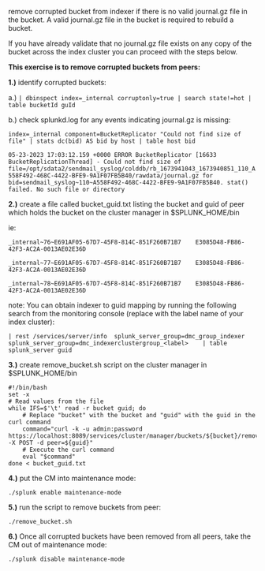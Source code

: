 
remove corrupted bucket from indexer if there is no valid journal.gz file in the bucket. A valid journal.gz file in the bucket is required to rebuild a bucket.

If you have already validate that no journal.gz file exists on any copy of the bucket across the index cluster you can proceed with the steps below.

**This exercise is to remove corrupted buckets from peers:**


**1.)** identify corrupted buckets:

a.)
```| dbinspect index=_internal corruptonly=true | search state!=hot | table bucketId guId```


b.) check splunkd.log for any events indicating journal.gz is missing:

```index=_internal component=BucketReplicator "Could not find size of file" | stats dc(bid) AS bid by host | table host bid```

```05-23-2023 17:03:12.159 +0000 ERROR BucketReplicator [16633 BucketReplicationThread] - Could not find size of file=/opt/sdata2/sendmail_syslog/colddb/rb_1673941043_1673940851_110_A558F492-468C-4422-BFE9-9A1F07FB5B40/rawdata/journal.gz for bid=sendmail_syslog~110~A558F492-468C-4422-BFE9-9A1F07FB5B40. stat() failed. No such file or directory```



**2.)** create a file called bucket_guid.txt listing the bucket and guid of peer which holds the bucket on the cluster manager in $SPLUNK_HOME/bin

ie:

```_internal~76~E691AF05-67D7-45F8-814C-851F260B71B7	E3085D48-FB86-42F3-AC2A-0013AE02E36D```

```_internal~77~E691AF05-67D7-45F8-814C-851F260B71B7	E3085D48-FB86-42F3-AC2A-0013AE02E36D```

```_internal~78~E691AF05-67D7-45F8-814C-851F260B71B7	E3085D48-FB86-42F3-AC2A-0013AE02E36D```


note: You can obtain indexer to guid mapping by running the following search from the monitoring console (replace <label> with the label name of your index cluster):

```| rest /services/server/info  splunk_server_group=dmc_group_indexer splunk_server_group=dmc_indexerclustergroup_<label>    | table splunk_server guid```


**3.)** create remove_bucket.sh script on the cluster manager in $SPLUNK_HOME/bin

```
#!/bin/bash
set -x
# Read values from the file
while IFS=$'\t' read -r bucket guid; do
    # Replace "bucket" with the bucket and "guid" with the guid in the curl command
    command="curl -k -u admin:password https://localhost:8089/services/cluster/manager/buckets/${bucket}/remove_from_peer -X POST -d peer=${guid}"
    # Execute the curl command
    eval "$command"
done < bucket_guid.txt
```

**4.)** put the CM into maintenance mode:

```./splunk enable maintenance-mode```

**5.)** run the script to remove buckets from peer:

```./remove_bucket.sh```


**6.)** Once all corrupted buckets have been removed from all peers, take the CM out of maintenance mode:

```./splunk disable maintenance-mode```












